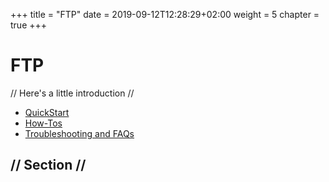+++
title = "FTP"
date = 2019-09-12T12:28:29+02:00
weight = 5
chapter = true
+++

# FTP

// Here's a little introduction //

- [QuickStart]()
- [How-Tos]()
- [Troubleshooting and FAQs]()

## // Section //
